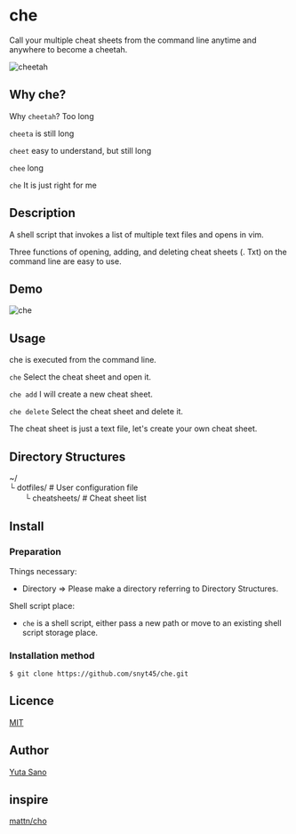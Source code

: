 # che
Call your multiple cheat sheets from the command line anytime and anywhere to become a cheetah.

![cheetah](https://user-images.githubusercontent.com/18102695/53196507-97e80580-365b-11e9-90a5-2f53fb07f882.jpg)

## Why che?
Why `cheetah`? Too long

`cheeta` is still long

`cheet` easy to understand, but still long

`chee` long

`che` It is just right for me

## Description
A shell script that invokes a list of multiple text files and opens in vim.

Three functions of opening, adding, and deleting cheat sheets (. Txt) on the command line are easy to use.

## Demo
![che](https://user-images.githubusercontent.com/18102695/53206581-ad1d5e00-3674-11e9-9be4-89fb7a581fb4.gif)

## Usage
che is executed from the command line.

`che` Select the cheat sheet and open it.

`che add` I will create a new cheat sheet.

`che delete` Select the cheat sheet and delete it.

The cheat sheet is just a text file, let's create your own cheat sheet.

## Directory Structures
~/<br>
└ dotfiles/ # User configuration file<br>
　　└ cheatsheets/ # Cheat sheet list 

## Install

### Preparation

Things necessary:
* Directory ⇒ Please make a directory referring to Directory Structures.

Shell script place:
* `che` is a shell script, either pass a new path or move to an existing shell script storage place.

### Installation method
```
$ git clone https://github.com/snyt45/che.git
```

## Licence

[MIT](https://github.com/snyt45/che/blob/master/LICENSE)

## Author

[Yuta Sano](https://github.com/snyt45)

## inspire

[mattn/cho](https://github.com/mattn/cho)
